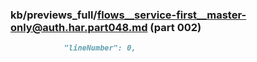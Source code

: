 ### kb/previews_full/flows__service-first__master-only@auth.har.part048.md (part 002)

```md
            "lineNumber": 0,
                                    
```

```
